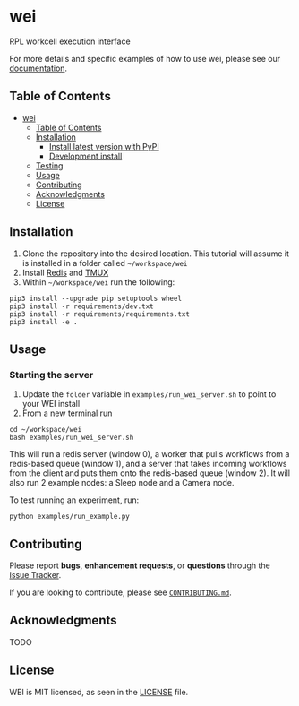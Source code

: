 # wei

<!-- TODO: Add badges -->
<!-- [![PyPI version](https://badge.fury.io/py/mdlearn.svg)](https://badge.fury.io/py/mdlearn) -->
<!-- [![Documentation Status](https://readthedocs.org/projects/mdlearn/badge/?version=latest)](https://mdlearn.readthedocs.io/en/latest/?badge=latest) -->

RPL workcell execution interface

For more details and specific examples of how to use wei, please see our [documentation](https://rpl-wei.readthedocs.io/en/latest/).

## Table of Contents
- [wei](#wei)
  - [Table of Contents](#table-of-contents)
  - [Installation](#installation)
    - [Install latest version with PyPI](#install-latest-version-with-pypi)
    - [Development install](#development-install)
  - [Testing](#testing)
  - [Usage](#usage)
  - [Contributing](#contributing)
  - [Acknowledgments](#acknowledgments)
  - [License](#license)

## Installation

1. Clone the repository into the desired location. This tutorial will assume it is installed in a folder called `~/workspace/wei`
2. Install [Redis]([200~https://redis.io/docs/getting-started/) and [TMUX](https://github.com/tmux/tmux/wiki/Installing)
3. Within `~/workspace/wei` run the following:

```
pip3 install --upgrade pip setuptools wheel
pip3 install -r requirements/dev.txt
pip3 install -r requirements/requirements.txt
pip3 install -e .
```


## Usage

### Starting the server

1. Update the `folder` variable in `examples/run_wei_server.sh` to point to your WEI install
2. From a new terminal run

```
cd ~/workspace/wei
bash examples/run_wei_server.sh
```

This will run a redis server (window 0), a worker that pulls workflows from a redis-based queue (window 1), and a server that takes incoming workflows from the client and puts them onto the redis-based queue (window 2). It will also run 2 example nodes: a Sleep node and a Camera node.

To test running an experiment, run:

```
python examples/run_example.py
```

## Contributing

Please report **bugs**, **enhancement requests**, or **questions** through the [Issue Tracker](https://github.com/AD-SDL/wei/issues).

If you are looking to contribute, please see [`CONTRIBUTING.md`](https://github.com/AD-SDL/wei/blob/main/CONTRIBUTING.md).


## Acknowledgments

TODO

## License

WEI is MIT licensed, as seen in the [LICENSE](./LICENSE) file.
